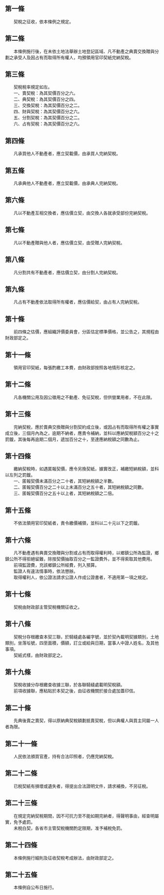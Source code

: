 第一條 
-------
　　契稅之征收，依本條例之規定。  


第二條 
-------
　　本條例施行後，在未依土地法舉辦土地登記區域、凡不動產之典賣交換贈與分劃之承受人及因占有而取得所有權人，均預領用官印契紙完納契稅。  


第三條 
-------
　　契稅稅率規定如左。  
　　一、賣契稅：為其契價百分之六。  
　　二、典契稅：為其契價百分之四。  
　　三、交換契稅：為其契價百分之二。  
　　四、財與契稅：為其契價百分之六。  
　　五、分割契稅：為其契價百分之二。  
　　六、占有契稅：為其契價百分之六。  


第四條 
-------
　　凡承買他人不動產者，應立契載價，由承買人完納契稅。  


第五條 
-------
　　凡承典他人不動產者，應立契載價，由承典人完納契稅。  


第六條 
-------
　　凡以不動產互相交換者，應估價立契，由交換人各就承受部份完納契稅。  


第七條 
-------
　　凡以不動產贈與他人者，應估價立契，由受贈人完納契稅。  


第八條 
-------
　　凡分割共有不動產者，應估價立契，由分割人完納契稅。  


第九條 
-------
　　凡占有不動產依法取得所有權者，應估價給契，由占有人完納契稅。  


第十條 
-------
　　前四條之估價，應組織評價委員會，分區估定標準價格，並公告之，其規程由財政部定之。  


第十一條 
---------
　　領用官印契紙，每張酌繳工本費，由財政部按照各地情形核定之。  


第十二條 
---------
　　凡各機關公用及因公徵用之不動產、免征契稅，但供營業用者，不在此限。  


第十三條 
---------
　　完納契稅，應於賣典交換贈與分割契約成立後，或因占有而取得所有權之事實成立後，三個月內為之，逾期不納者，應責令補納，並科以應納契稅額百分之十之罰鍰，其後每再逾期二個月，遞加百分之十，至達應納稅額之同數為止。  


第十四條 
---------
　　繳納契稅時，如遇匿報契價，應令另換契紙，據實改正，補繳短納稅額，並科以左列之罰鍰。  
　　一、匿報契價未滿百分之二十者，其短納稅額之半數。  
　　二、匿報契價百分之二十以上未滿百分之五十者，其短納稅額之同數。  
　　三、匿報契價百分之五十以上者，其短納稅額之二倍。  


第十五條 
---------
　　不依法領用官印契紙者，責令繳價補領，並科以二十元以下之罰鍰。  


第十六條 
---------
　　凡不動產遇有典賣交換贈與分割或占有而取得權利時，以鄉鎮公所為監證，鄉鎮公所不得拒絕留難，除按契價抽取百分之一監證費外，並不得索取其他費用。  
　　前項監證費，充該鄉鎮公所經費，列入預算。  
　　監證人有違法情事時，依法懲辦。  
　　取得權利人，依公證法請求公證人作成公證書者，不適用第一項之規定。  


第十七條 
---------
　　契稅由財政部主管契稅機關征收之。  


第十八條 
---------
　　契稅分存根繳查本契三聯，於騎縫處各編字號，並於契內載明契據類別，土地類別，坐落坵號，四至面積，價額，訂立或給與日期，當事人中證人姓名，及其他事項。  
　　契紙式樣，由財政部定之。  


第十九條 
---------
　　契稅收據分存根繳查收據三聯，於各聯騎縫處載明契稅額。  
　　前項收據聯，應粘貼於本契之後，由征收機關於接合處加蓋印信。  


第二十條 
---------
　　先典後賣之賣契，得以原納典契稅額劃抵賣契稅，但以典權人與買主同屬一人者為限。  


第二十一條 
-----------
　　人民依法頒買官產，持有合法印照者，仍應完納契稅。  


第二十二條 
-----------
　　已稅契紙有損壞或遺失者，得提出合法證明文件，請求補換，不另征稅。  


第二十三條 
-----------
　　在規定完納契稅期間，因不可抗力至不能如期完納者，得聲明事由，經查明屬實，免予處罰。  
　　未稅白契，各省市主管契稅機關酌定限期，准予補稅免罰。  


第二十四條 
-----------
　　本條例施行細則及征收契稅考成辦法，由財政部定之。  


第二十五條 
-----------
　　本條例自公布日施行。